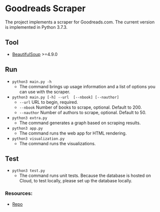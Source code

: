 # Goodreads Scraper

The project implements a scraper for Goodreads.com. The current version is implemented in Python 3.7.3.

## Tool
* [BeautifulSoup](https://www.crummy.com/software/BeautifulSoup/bs4/doc/)  >=4.9.0

## Run
* `python3 main.py -h`
  * The command brings up usage information and a list of options you can use with the scraper.
* `python3 main.py [-h] --url  [--nbook] [--nauthor]`
  * `--url`       URL to begin, required.
  * `--nbook`     Number of books to scrape, optional. Default to 200.
  * `--nauthor`   Number of authors to scrape, optional. Default to 50.
* `python3 extra.py`
  * The command generates a graph based on scraping results.
* `python3 app.py`
  * The command runs the web app for HTML rendering.
* `python3 visualization.py`
  * The command runs the visualizations.

## Test 
* `python3 test.py`
  * The command runs unit tests. Because the database is hosted on Cloud, to test locally, please set up the database locally.

### Resources:
- [Repo](https://github.com/mliu1019/Goodreads-scraper)
